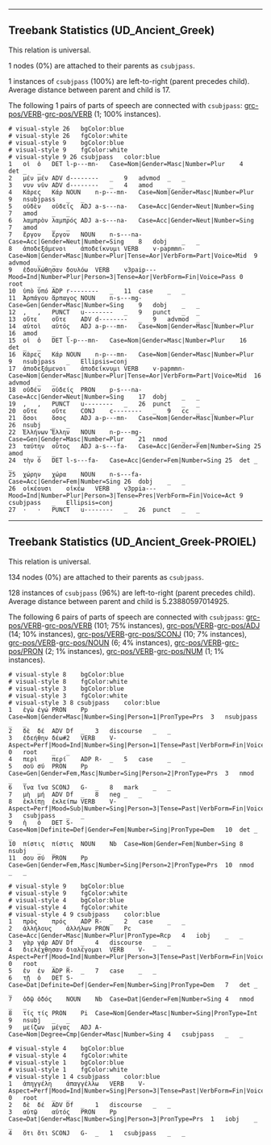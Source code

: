 

--------------------------------------------------------------------------------

## Treebank Statistics (UD_Ancient_Greek)

This relation is universal.

1 nodes (0%) are attached to their parents as `csubjpass`.

1 instances of `csubjpass` (100%) are left-to-right (parent precedes child).
Average distance between parent and child is 17.

The following 1 pairs of parts of speech are connected with `csubjpass`: [grc-pos/VERB]()-[grc-pos/VERB]() (1; 100% instances).


~~~ conllu
# visual-style 26	bgColor:blue
# visual-style 26	fgColor:white
# visual-style 9	bgColor:blue
# visual-style 9	fgColor:white
# visual-style 9 26 csubjpass	color:blue
1	οἱ	ὁ	DET	l-p---mn-	Case=Nom|Gender=Masc|Number=Plur	4	det	_	_
2	μέν	μέν	ADV	d--------	_	9	advmod	_	_
3	νυν	νῦν	ADV	d--------	_	4	amod	_	_
4	Κᾶρες	Κάρ	NOUN	n-p---mn-	Case=Nom|Gender=Masc|Number=Plur	9	nsubjpass	_	_
5	οὐδὲν	οὐδείς	ADJ	a-s---na-	Case=Acc|Gender=Neut|Number=Sing	7	amod	_	_
6	λαμπρὸν	λαμπρός	ADJ	a-s---na-	Case=Acc|Gender=Neut|Number=Sing	7	amod	_	_
7	ἔργον	ἔργον	NOUN	n-s---na-	Case=Acc|Gender=Neut|Number=Sing	8	dobj	_	_
8	ἀποδεξάμενοι	ἀποδείκνυμι	VERB	v-papmmn-	Case=Nom|Gender=Masc|Number=Plur|Tense=Aor|VerbForm=Part|Voice=Mid	9	advmod	_	_
9	ἐδουλώθησαν	δουλόω	VERB	v3paip---	Mood=Ind|Number=Plur|Person=3|Tense=Aor|VerbForm=Fin|Voice=Pass	0	root	_	_
10	ὑπὸ	ὑπό	ADP	r--------	_	11	case	_	_
11	Ἁρπάγου	ἅρπαγος	NOUN	n-s---mg-	Case=Gen|Gender=Masc|Number=Sing	9	dobj	_	_
12	,	,	PUNCT	u--------	_	9	punct	_	_
13	οὔτε	οὔτε	ADV	d--------	_	9	advmod	_	_
14	αὐτοὶ	αὐτός	ADJ	a-p---mn-	Case=Nom|Gender=Masc|Number=Plur	16	amod	_	_
15	οἱ	ὁ	DET	l-p---mn-	Case=Nom|Gender=Masc|Number=Plur	16	det	_	_
16	Κᾶρες	Κάρ	NOUN	n-p---mn-	Case=Nom|Gender=Masc|Number=Plur	9	nsubjpass	_	Ellipsis=conj
17	ἀποδεξάμενοι	ἀποδείκνυμι	VERB	v-papmmn-	Case=Nom|Gender=Masc|Number=Plur|Tense=Aor|VerbForm=Part|Voice=Mid	16	advmod	_	_
18	οὐδέν	οὐδείς	PRON	p-s---na-	Case=Acc|Gender=Neut|Number=Sing	17	dobj	_	_
19	,	,	PUNCT	u--------	_	26	punct	_	_
20	οὔτε	οὔτε	CONJ	c--------	_	9	cc	_	_
21	ὅσοι	ὅσος	ADJ	a-p---mn-	Case=Nom|Gender=Masc|Number=Plur	26	nsubj	_	_
22	Ἑλλήνων	Ἕλλην	NOUN	n-p---mg-	Case=Gen|Gender=Masc|Number=Plur	21	nmod	_	_
23	ταύτην	οὗτος	ADJ	a-s---fa-	Case=Acc|Gender=Fem|Number=Sing	25	amod	_	_
24	τὴν	ὁ	DET	l-s---fa-	Case=Acc|Gender=Fem|Number=Sing	25	det	_	_
25	χώρην	χώρα	NOUN	n-s---fa-	Case=Acc|Gender=Fem|Number=Sing	26	dobj	_	_
26	οἰκέουσι	οἰκέω	VERB	v3ppia---	Mood=Ind|Number=Plur|Person=3|Tense=Pres|VerbForm=Fin|Voice=Act	9	csubjpass	_	Ellipsis=conj
27	·	·	PUNCT	u--------	_	26	punct	_	_

~~~




--------------------------------------------------------------------------------

## Treebank Statistics (UD_Ancient_Greek-PROIEL)

This relation is universal.

134 nodes (0%) are attached to their parents as `csubjpass`.

128 instances of `csubjpass` (96%) are left-to-right (parent precedes child).
Average distance between parent and child is 5.23880597014925.

The following 6 pairs of parts of speech are connected with `csubjpass`: [grc-pos/VERB]()-[grc-pos/VERB]() (101; 75% instances), [grc-pos/VERB]()-[grc-pos/ADJ]() (14; 10% instances), [grc-pos/VERB]()-[grc-pos/SCONJ]() (10; 7% instances), [grc-pos/VERB]()-[grc-pos/NOUN]() (6; 4% instances), [grc-pos/VERB]()-[grc-pos/PRON]() (2; 1% instances), [grc-pos/VERB]()-[grc-pos/NUM]() (1; 1% instances).


~~~ conllu
# visual-style 8	bgColor:blue
# visual-style 8	fgColor:white
# visual-style 3	bgColor:blue
# visual-style 3	fgColor:white
# visual-style 3 8 csubjpass	color:blue
1	ἐγὼ	ἐγώ	PRON	Pp	Case=Nom|Gender=Masc|Number=Sing|Person=1|PronType=Prs	3	nsubjpass	_	_
2	δὲ	δέ	ADV	Df	_	3	discourse	_	_
3	ἐδεήθην	δέω#2	VERB	V-	Aspect=Perf|Mood=Ind|Number=Sing|Person=1|Tense=Past|VerbForm=Fin|Voice=Pass	0	root	_	_
4	περὶ	περί	ADP	R-	_	5	case	_	_
5	σοῦ	σύ	PRON	Pp	Case=Gen|Gender=Fem,Masc|Number=Sing|Person=2|PronType=Prs	3	nmod	_	_
6	ἵνα	ἵνα	SCONJ	G-	_	8	mark	_	_
7	μὴ	μή	ADV	Df	_	8	neg	_	_
8	ἐκλίπῃ	ἐκλείπω	VERB	V-	Aspect=Perf|Mood=Sub|Number=Sing|Person=3|Tense=Past|VerbForm=Fin|Voice=Act	3	csubjpass	_	_
9	ἡ	ὁ	DET	S-	Case=Nom|Definite=Def|Gender=Fem|Number=Sing|PronType=Dem	10	det	_	_
10	πίστις	πίστις	NOUN	Nb	Case=Nom|Gender=Fem|Number=Sing	8	nsubj	_	_
11	σου	σύ	PRON	Pp	Case=Gen|Gender=Fem,Masc|Number=Sing|Person=2|PronType=Prs	10	nmod	_	_

~~~


~~~ conllu
# visual-style 9	bgColor:blue
# visual-style 9	fgColor:white
# visual-style 4	bgColor:blue
# visual-style 4	fgColor:white
# visual-style 4 9 csubjpass	color:blue
1	πρὸς	πρός	ADP	R-	_	2	case	_	_
2	ἀλλήλους	ἀλλήλων	PRON	Pc	Case=Acc|Gender=Masc|Number=Plur|PronType=Rcp	4	iobj	_	_
3	γὰρ	γάρ	ADV	Df	_	4	discourse	_	_
4	διελέχθησαν	διαλέγομαι	VERB	V-	Aspect=Perf|Mood=Ind|Number=Plur|Person=3|Tense=Past|VerbForm=Fin|Voice=Pass	0	root	_	_
5	ἐν	ἐν	ADP	R-	_	7	case	_	_
6	τῇ	ὁ	DET	S-	Case=Dat|Definite=Def|Gender=Fem|Number=Sing|PronType=Dem	7	det	_	_
7	ὁδῷ	ὁδός	NOUN	Nb	Case=Dat|Gender=Fem|Number=Sing	4	nmod	_	_
8	τίς	τίς	PRON	Pi	Case=Nom|Gender=Masc|Number=Sing|PronType=Int	9	nsubj	_	_
9	μείζων	μέγας	ADJ	A-	Case=Nom|Degree=Cmp|Gender=Masc|Number=Sing	4	csubjpass	_	_

~~~


~~~ conllu
# visual-style 4	bgColor:blue
# visual-style 4	fgColor:white
# visual-style 1	bgColor:blue
# visual-style 1	fgColor:white
# visual-style 1 4 csubjpass	color:blue
1	ἀπηγγέλη	ἀπαγγέλλω	VERB	V-	Aspect=Perf|Mood=Ind|Number=Sing|Person=3|Tense=Past|VerbForm=Fin|Voice=Pass	0	root	_	_
2	δὲ	δέ	ADV	Df	_	1	discourse	_	_
3	αὐτῷ	αὐτός	PRON	Pp	Case=Dat|Gender=Masc|Number=Sing|Person=3|PronType=Prs	1	iobj	_	_
4	ὅτι	ὅτι	SCONJ	G-	_	1	csubjpass	_	_

~~~


